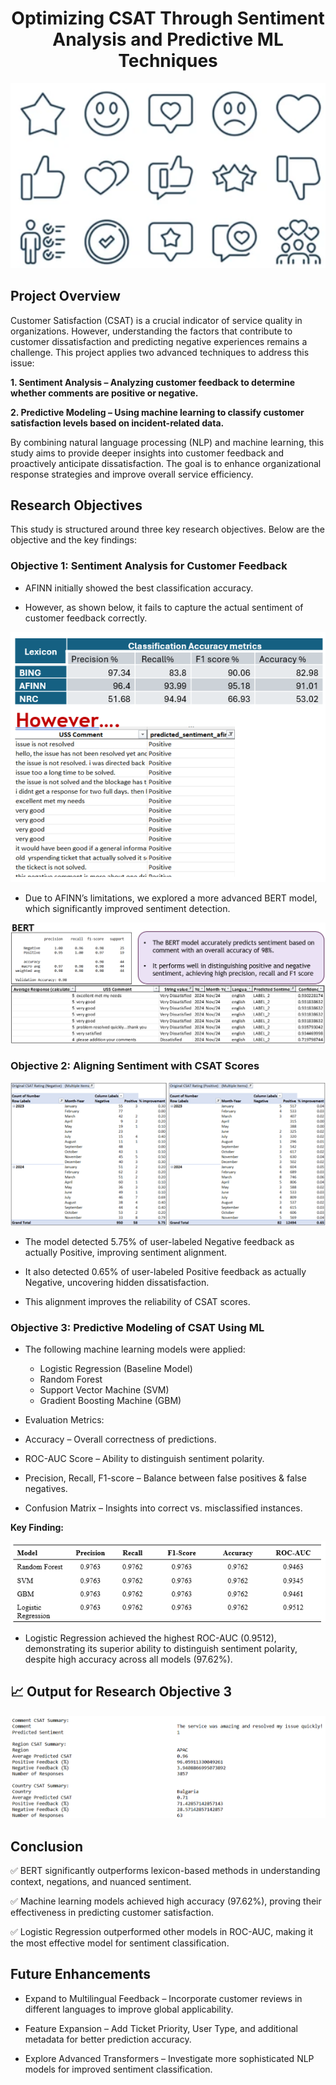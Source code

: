 # <div align="center"> Optimizing CSAT Through Sentiment Analysis and Predictive ML Techniques</div>

<div align="center"><img src="images/image.png" alt="Intro" /></div>

## Project Overview

Customer Satisfaction (CSAT) is a crucial indicator of service quality in organizations. However, understanding the factors that contribute to customer dissatisfaction and predicting negative experiences remains a challenge. This project applies two advanced techniques to address this issue:

**1. Sentiment Analysis – Analyzing customer feedback to determine whether comments are positive or negative.**
   
**2. Predictive Modeling – Using machine learning to classify customer satisfaction levels based on incident-related data.**
   
By combining natural language processing (NLP) and machine learning, this study aims to provide deeper insights into customer feedback and proactively anticipate dissatisfaction. The goal is to enhance organizational response strategies and improve overall service efficiency.

## Research Objectives

This study is structured around three key research objectives. Below are the objective and the key findings:

### Objective 1: Sentiment Analysis for Customer Feedback

- AFINN initially showed the best classification accuracy.
  
- However, as shown below, it fails to capture the actual sentiment of customer feedback correctly.

![1](images/lexiconresults.png)
  
- Due to AFINN’s limitations, we explored a more advanced BERT model, which significantly improved sentiment detection.

![2](images/BERTRES.png)
  
### Objective 2: Aligning Sentiment with CSAT Scores

![3](images/objtwo.png)

- The model detected 5.75% of user-labeled Negative feedback as actually Positive, improving sentiment alignment.

- It also detected 0.65% of user-labeled Positive feedback as actually Negative, uncovering hidden dissatisfaction.

- This alignment improves the reliability of CSAT scores.

### Objective 3: Predictive Modeling of CSAT Using ML

- The following machine learning models were applied:

  - Logistic Regression (Baseline Model)
  - Random Forest
  - Support Vector Machine (SVM)
  - Gradient Boosting Machine (GBM)

- Evaluation Metrics:

- Accuracy – Overall correctness of predictions.
- ROC-AUC Score – Ability to distinguish sentiment polarity.
- Precision, Recall, F1-score – Balance between false positives & false negatives.
- Confusion Matrix – Insights into correct vs. misclassified instances.

**Key Finding:**

![3](images/mlresults.png)

- Logistic Regression achieved the highest ROC-AUC (0.9512), demonstrating its superior ability to distinguish sentiment polarity, despite high accuracy across all models (97.62%).

## 📈 Output for Research Objective 3

![4](images/op.png)

##  Conclusion

✅ BERT significantly outperforms lexicon-based methods in understanding context, negations, and nuanced sentiment.

✅ Machine learning models achieved high accuracy (97.62%), proving their effectiveness in predicting customer satisfaction.

✅ Logistic Regression outperformed other models in ROC-AUC, making it the most effective model for sentiment classification.



## Future Enhancements

- Expand to Multilingual Feedback – Incorporate customer reviews in different languages to improve global applicability.

- Feature Expansion – Add Ticket Priority, User Type, and additional metadata for better prediction accuracy.

- Explore Advanced Transformers – Investigate more sophisticated NLP models for improved sentiment classification.


